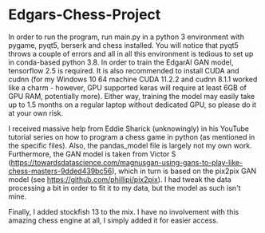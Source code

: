 # Edgars-Chess-Project

In order to run the program, run main.py in a python 3 environment with pygame, pyqt5, berserk and chess installed. You will notice that pyqt5 throws a couple of errors and all in all this environment is tedious to set up in conda-based python 3.8. In order to train the EdgarAI GAN model, tensorflow 2.5 is required. It is also recommended to install CUDA and cudnn (for my Windows 10 64 machine CUDA 11.2.2 and cudnn 8.1.1 worked like a charm - however, GPU supported keras will require at least 6GB of GPU RAM, potentially more). Either way, training the model may easily take up to 1.5 months on a regular laptop without dedicated GPU, so please do it at your own risk.

I received massive help from Eddie Sharick (unknowingly) in his YouTube tutorial series on how to program a chess game in python (as mentioned in the specific files). Also, the pandas_model file is largely not my own work. Furthermore, the GAN model is taken from Victor S (https://towardsdatascience.com/magnusgan-using-gans-to-play-like-chess-masters-9dded439bc56), which in turn is based on the pix2pix GAN model (see https://github.com/phillipi/pix2pix). I had tweak the data processing a bit in order to fit it to my data, but the model as such isn't mine.

Finally, I added stockfish 13 to the mix. I have no involvement with this amazing chess engine at all, I simply added it for easier access.
